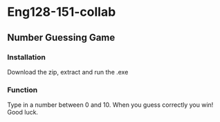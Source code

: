 # Eng128-151-collab

## Number Guessing Game

### Installation
Download the zip, extract and run the .exe

### Function
Type in a number between 0 and 10. When you guess correctly you win!
Good luck.
